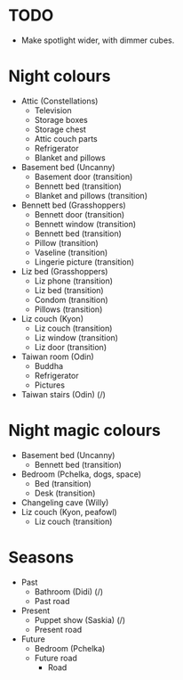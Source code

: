 # TODO
* Make spotlight wider, with dimmer cubes.

# Night colours
* Attic (Constellations)
    * Television
    * Storage boxes
    * Storage chest
    * Attic couch parts
    * Refrigerator
    * Blanket and pillows
* Basement bed (Uncanny)
    * Basement door (transition)
    * Bennett bed (transition)
    * Blanket and pillows (transition)
* Bennett bed (Grasshoppers)
    * Bennett door (transition)
    * Bennett window (transition)
    * Bennett bed (transition)
    * Pillow (transition)
    * Vaseline (transition)
    * Lingerie picture (transition)
* Liz bed (Grasshoppers)
    * Liz phone (transition)
    * Liz bed (transition)
    * Condom (transition)
    * Pillows (transition)
* Liz couch (Kyon)
    * Liz couch (transition)
    * Liz window (transition)
    * Liz door (transition)
* Taiwan room (Odin)
    * Buddha
    * Refrigerator
    * Pictures
* Taiwan stairs (Odin) (/)

# Night magic colours
* Basement bed (Uncanny)
    * Bennett bed (transition)
* Bedroom (Pchelka, dogs, space)
    * Bed (transition)
    * Desk (transition)
* Changeling cave (Willy)
* Liz couch (Kyon, peafowl)
    * Liz couch (transition)

# Seasons
* Past
    * Bathroom (Didi) (/)
    * Past road
* Present
    * Puppet show (Saskia) (/)
    * Present road
* Future
    * Bedroom (Pchelka)
    * Future road
        * Road